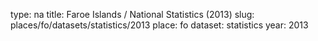 type: na
title: Faroe Islands / National Statistics (2013)
slug: places/fo/datasets/statistics/2013
place: fo
dataset: statistics
year: 2013
